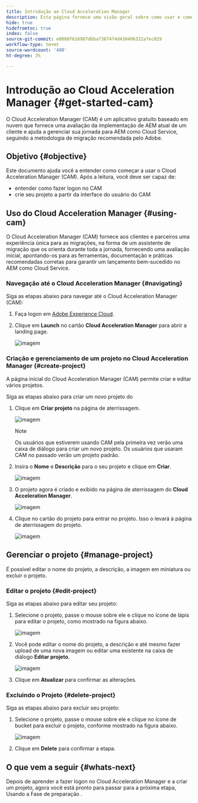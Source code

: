 ```yaml
---
title: Introdução ao Cloud Acceleration Manager
description: Esta página fornece uma visão geral sobre como usar e começar a usar o Cloud Acceleration Manager.
hide: true
hidefromtoc: true
index: false
source-git-commit: e0088f616987dbba73674f4d430406322a7ec029
workflow-type: tm+mt
source-wordcount: '480'
ht-degree: 3%

---
```



# Introdução ao Cloud Acceleration Manager {#get-started-cam}

O Cloud Acceleration Manager (CAM) é um aplicativo gratuito baseado em nuvem que fornece uma avaliação da implementação de AEM atual de um cliente e ajuda a gerenciar sua jornada para AEM como Cloud Service, seguindo a metodologia de migração recomendada pelo Adobe.

## Objetivo {#objective}

Este documento ajuda você a entender como começar a usar o Cloud Acceleration Manager (CAM). Após a leitura, você deve ser capaz de:

* entender como fazer logon no CAM
* crie seu projeto a partir da interface do usuário do CAM

## Uso do Cloud Acceleration Manager {#using-cam}

O Cloud Acceleration Manager (CAM) fornece aos clientes e parceiros uma experiência única para as migrações, na forma de um assistente de migração que os orienta durante toda a jornada, fornecendo uma avaliação inicial, apontando-os para as ferramentas, documentação e práticas recomendadas corretas para garantir um lançamento bem-sucedido no AEM como Cloud Service.

### Navegação até o Cloud Acceleration Manager {#navigating}

Siga as etapas abaixo para navegar até o Cloud Acceleration Manager (CAM):

1. Faça logon em [Adobe Experience Cloud](https://experience.adobe.com).

1. Clique em **Launch** no cartão **Cloud Acceleration Manager** para abrir a landing page.

   ![imagem](/help/move-to-cloud-service/cloud-acceleration-manager/assets/cam-1.png)

### Criação e gerenciamento de um projeto no Cloud Acceleration Manager {#create-project}

A página inicial do Cloud Acceleration Manager (CAM) permite criar e editar vários projetos.

Siga as etapas abaixo para criar um novo projeto do 

1. Clique em **Criar projeto** na página de aterrissagem.

   ![imagem](/help/move-to-cloud-service/cloud-acceleration-manager/assets/cam-2.png)

   >[!NOTE]
   >Os usuários que estiverem usando CAM pela primeira vez verão uma caixa de diálogo para criar um novo projeto. Os usuários que usaram CAM no passado verão um projeto padrão.

1. Insira o **Nome** e **Descrição** para o seu projeto e clique em **Criar**.

   ![imagem](/help/move-to-cloud-service/cloud-acceleration-manager/assets/cam-3.png)

1. O projeto agora é criado e exibido na página de aterrissagem do **Cloud Acceleration Manager**.

   ![imagem](/help/move-to-cloud-service/cloud-acceleration-manager/assets/cam-landing.png)

1. Clique no cartão do projeto para entrar no projeto. Isso o levará à página de aterrissagem do projeto.

   ![imagem](/help/move-to-cloud-service/cloud-acceleration-manager/assets/cam-5.png)

## Gerenciar o projeto {#manage-project}

É possível editar o nome do projeto, a descrição, a imagem em miniatura ou excluir o projeto.

### Editar o projeto {#edit-project}

Siga as etapas abaixo para editar seu projeto:

1. Selecione o projeto, passe o mouse sobre ele e clique no ícone de lápis para editar o projeto, como mostrado na figura abaixo.

   ![imagem](/help/move-to-cloud-service/cloud-acceleration-manager/assets/cam-4.png)

1. Você pode editar o nome do projeto, a descrição e até mesmo fazer upload de uma nova imagem ou editar uma existente na caixa de diálogo **Editar projeto**.

   ![imagem](/help/move-to-cloud-service/cloud-acceleration-manager/assets/cam-edit.png)

1. Clique em **Atualizar** para confirmar as alterações.

### Excluindo o Projeto {#delete-project}

Siga as etapas abaixo para excluir seu projeto:

1. Selecione o projeto, passe o mouse sobre ele e clique no ícone de bucket para excluir o projeto, conforme mostrado na figura abaixo.

   ![imagem](/help/move-to-cloud-service/cloud-acceleration-manager/assets/cam-4.png)

1. Clique em **Delete** para confirmar a etapa.

## O que vem a seguir {#whats-next}

Depois de aprender a fazer logon no Cloud Acceleration Manager e a criar um projeto, agora você está pronto para passar para a próxima etapa, Usando a Fase de preparação .